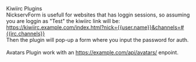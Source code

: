Kiwiirc Plugins <br>
NickservForm is usefull for websites that has loggin sessions, so assuming you are loggin as "Test" the kiwiirc link will be: https://kiwiirc.example.com/index.html?nick={{user.name}}&channels=#{{irc.channels}} <br>
Then the plugin will pop-up a form where you input the password for auth. <br>
<br>
Avatars Plugin work with an https://example.com/api/avatars/ enpoint.
